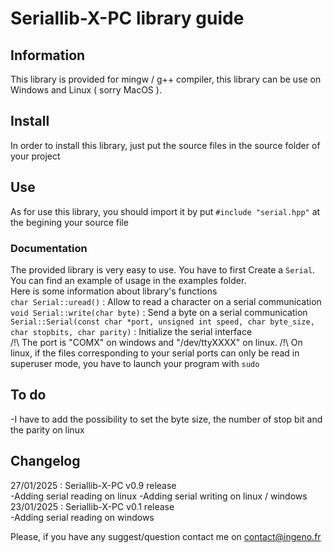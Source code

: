 # Seriallib-X-PC library guide
## Information 
This library is provided for mingw / g++ compiler, this library can be use on Windows and Linux ( sorry MacOS ). 

## Install
In order to install this library, just put the source files in the source folder of your project

## Use 
As for use this library, you should import it by put `#include "serial.hpp"` at the begining your source file  

### Documentation  
The provided library is very easy to use. You have to first Create a `Serial`.  
You can find an example of usage in the examples folder.  
Here is some information about library's functions  
`char Serial::uread()` : Allow to read a character on a serial communication   
`void Serial::write(char byte)` : Send a byte on a serial communication   
`Serial::Serial(const char *port, unsigned int speed, char byte_size, char stopbits, char parity)` : Initialize the serial interface   
/!\ The port is "COMX" on windows and "/dev/ttyXXXX" on linux.
/!\ On linux, if the files corresponding to your serial ports can only be read in superuser mode, you have to launch your program with `sudo`

## To do 
-I have to add the possibility to set the byte size, the number of stop bit and the parity on linux  

## Changelog

27/01/2025 : Seriallib-X-PC  v0.9 release  
-Adding serial reading on linux 
-Adding serial writing on linux / windows
23/01/2025 : Seriallib-X-PC  v0.1 release  
-Adding serial reading on windows 

Please, if you have any suggest/question contact me on contact@ingeno.fr

